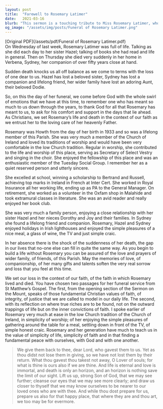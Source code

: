 ```yaml
---
layout: post
title:  "Farewell to Rosemary Latimer"
date:   2021-03-16
blurb: "This sermon is a touching tribute to Miss Rosemary Latimer, who passed away suddenly in March 2021. It reflects on her life, her contributions to her community, and her faith. The sermon also provides comfort and support to those grieving her loss, reminding them of the eternal nature of love and life."
og_image: "/assets/img/posts/Funeral of Rosemary Latimer.png"
---
```

[Original PDF](/assets/pdf/Funeral of Rosemary Latimer.pdf)    
On Wednesday of last week, Rosemary Latimer was full of life. Talking as she did each day to her sister Hazel; talking of books she had read and life in general. Then on Thursday she died very suddenly in her home in Verbena, Sydney, her companion of over fifty years close at hand.

Sudden death knocks us all off balance as we come to terms with the loss of one dear to us. Hazel has lost a beloved sister, Sydney has lost a companion and lifelong friend, her wider family have lost an adoring Aunt, their beloved Dodie.

So, on this the day of her funeral, we come before God with the whole swirl of emotions that we have at this time, to remember one who has meant so much to us down through the years, to thank God for all that Rosemary has meant to us, to ask for his comfort and support in the days that lie ahead. As Christians, we set Rosemary’s life and death in the context of our faith as we entrust her to the loving care of her heavenly Father.

Rosemary was Howth from the day of her birth in 1933 and so was a lifelong member of this Parish. She was very much a member of the Church of Ireland and loved its traditions of worship and would have been very comfortable in the low Church tradition. Regular in worship, she contributed to the life and worship of this place, serving as Secretary of Select Vestry and singing in the choir. She enjoyed the fellowship of this place and was an enthusiastic member of the Tuesday Social Group. I remember her as a quiet reserved person and utterly sincere.

She excelled at school, winning a scholarship to Bertrand and Russell, achieving top marks in Ireland in French at Inter Cert. She worked in Royal Insurance all her working life, ending up as PA to the General Manager. On retirement, she worked as a volunteer in the Oxfam shop in Malahide and took extramural classes in literature. She was an avid reader and really enjoyed her book club.

She was very much a family person, enjoying a close relationship with her sister Hazel and her nieces Dorothy and Joy and their families. In Sydney she found a lifelong friend and companion. Rosemary, Hazel and Sydney enjoyed holidays in Irish lighthouses and enjoyed the simple pleasures of a nice meal, a glass of wine, the TV and just simple craic.

In her absence there is the shock of the suddenness of her death, the gap in our lives that no-one else can fill in quite the same way. As you begin to build a life without Rosemary you can be assured of the love and prayers of wider family, of friends, of this Parish. May the memories of love, of companionship, of her many gifts and talents soften the very real sorrow and loss that you feel at this time.

We set our loss in the context of our faith, of the faith in which Rosemary lived and died. You have chosen two passages for her funeral service from St Matthew’s Gospel. The first, from the opening section of the Sermon on the Mount, speaks of those fundamental Christian values of faith, of integrity, of justice that we are called to model in our daily life. The second, with its reflection on where true riches are to be found, not on the outward trappings of life but on the inner convictions of faith. I spoke earlier of Rosemary very much at ease in the low Church tradition of the Church of Ireland, in simplicity of worship; of her enjoying the simple pleasures of gathering around the table for a meal, settling down in front of the TV, of simple honest craic. Rosemary and her generation have much to teach us in the value of simplicity of life, simplicity of faith and in that finding a fundamental peace with ourselves, with God and with one another.

> We give them back to thee, dear Lord, who gavest them to us. Yet as thou didst not lose them in giving, so we have not lost them by their return. What thou gavest thou takest not away, O Lover of souls; for what is thine is ours also if we are thine. And life is eternal and love is immortal, and death is only an horizon, and an horizon is nothing save the limit of our sight. Lift us up, strong Son of God, that we may see further; cleanse our eyes that we may see more clearly; and draw us closer to thyself that we may know ourselves to be nearer to our loved ones who are with thee. And while thou dost prepare for us, prepare us also for that happy place, that where they are and thou art, we too may be for evermore.
